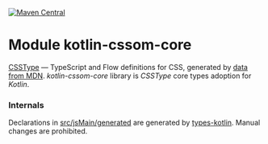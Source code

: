 [![Maven Central](https://img.shields.io/maven-central/v/org.jetbrains.kotlin-wrappers/kotlin-cssom-core)](https://search.maven.org/artifact/org.jetbrains.kotlin-wrappers/kotlin-cssom-core)

# Module kotlin-cssom-core

[CSSType](https://github.com/frenic/csstype) — TypeScript and Flow definitions for CSS, generated by [data from MDN](https://github.com/mdn/data).
*kotlin-cssom-core* library is *CSSType* core types adoption for *Kotlin*.

### Internals

Declarations in [src/jsMain/generated](./src/jsMain/generated) are generated by [types-kotlin](https://github.com/karakum-team/types-kotlin). Manual changes are prohibited.
